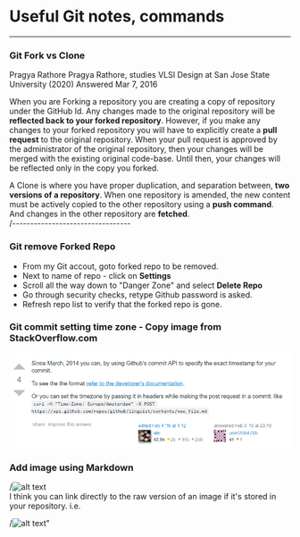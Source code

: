 # Useful Git notes, commands

--------------------------------
### Git Fork vs Clone
Pragya Rathore
Pragya Rathore, studies VLSI Design at San Jose State University (2020)
Answered Mar 7, 2016

When you are Forking a repository you are creating a copy of repository under the GitHub Id. Any changes made to the original repository will be **reflected back to your forked repository**. However, if you make any changes to your forked repository you will have to explicitly create a **pull request** to the original repository. When your pull request is approved by the administrator of the original repository, then your changes will be merged with the existing original code-base. Until then, your changes will be reflected only in the copy you forked.

A Clone is where you have proper duplication, and separation between, **two versions of a repository**. When one repository is amended, the new content must be actively copied to the other repository using a **push command**. And changes in the other repository are **fetched**.  
/---------------------------------  

### Git remove Forked Repo
 - From my Git accout, goto forked repo to be removed.
 - Next to name of repo - click on **Settings**
 - Scroll all the way down to "Danger Zone" and select **Delete Repo**
 - Go through security checks, retype Github password is asked.
 - Refresh repo list to verify that the forked repo is gone.
 
### Git commit setting time zone - Copy image from StackOverflow.com
![add timezone to git commit](git-timezone.png)


### Add image using Markdown

/![alt text](http://url/to/img.png)  
I think you can link directly to the raw version of an image if it's stored in your repository. i.e.  

/![alt text](https://raw.githubusercontent.com/username/projectname/branch/path/to/img.png)"  


